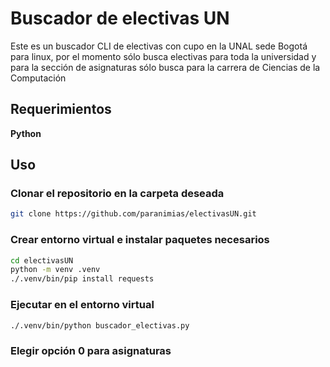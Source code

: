 # Buscador de electivas UN

Este es un buscador CLI de electivas con cupo en la UNAL sede Bogotá para linux, por el momento sólo busca electivas para
toda la universidad y para la sección de asignaturas sólo busca para la carrera de Ciencias de la Computación

## Requerimientos

**Python**

## Uso

### Clonar el repositorio en la carpeta deseada
```bash
git clone https://github.com/paranimias/electivasUN.git
```

### Crear entorno virtual e instalar paquetes necesarios

```bash
cd electivasUN
python -m venv .venv
./.venv/bin/pip install requests
```

### Ejecutar en el entorno virtual

```bash
./.venv/bin/python buscador_electivas.py
```

### Elegir opción 0 para asignaturas

